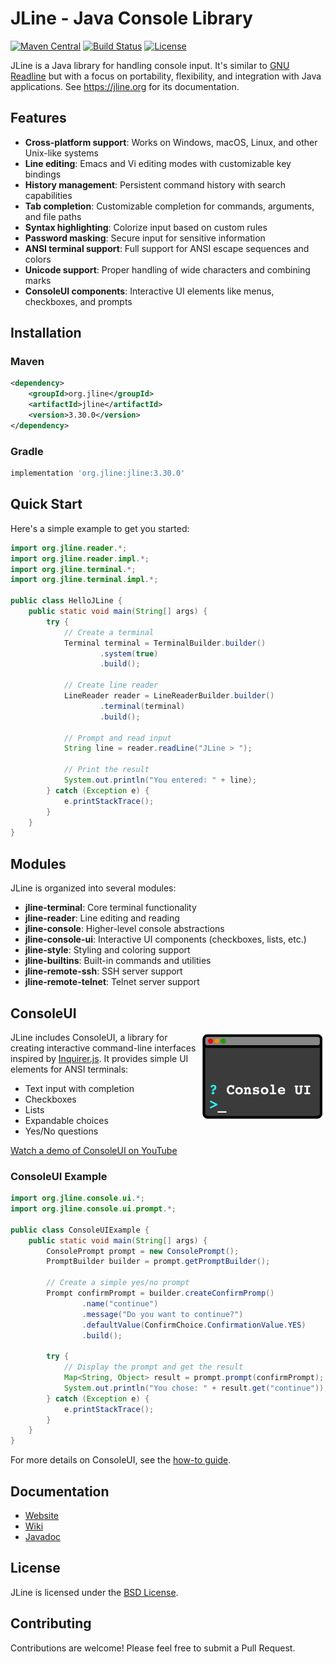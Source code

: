 # JLine - Java Console Library

[![Maven Central](https://img.shields.io/maven-central/v/org.jline/jline.svg)](https://search.maven.org/search?q=g:org.jline)
[![Build Status](https://github.com/jline/jline3/actions/workflows/master-build.yml/badge.svg)](https://github.com/jline/jline3/actions)
[![License](https://img.shields.io/badge/License-BSD-blue.svg)](https://opensource.org/licenses/BSD-3-Clause)

JLine is a Java library for handling console input. It's similar to [GNU Readline](https://tiswww.case.edu/php/chet/readline/rltop.html) but with a focus on portability, flexibility, and integration with Java applications. See https://jline.org for its documentation.

## Features

- **Cross-platform support**: Works on Windows, macOS, Linux, and other Unix-like systems
- **Line editing**: Emacs and Vi editing modes with customizable key bindings
- **History management**: Persistent command history with search capabilities
- **Tab completion**: Customizable completion for commands, arguments, and file paths
- **Syntax highlighting**: Colorize input based on custom rules
- **Password masking**: Secure input for sensitive information
- **ANSI terminal support**: Full support for ANSI escape sequences and colors
- **Unicode support**: Proper handling of wide characters and combining marks
- **ConsoleUI components**: Interactive UI elements like menus, checkboxes, and prompts

## Installation

### Maven

```xml
<dependency>
    <groupId>org.jline</groupId>
    <artifactId>jline</artifactId>
    <version>3.30.0</version>
</dependency>
```

### Gradle

```groovy
implementation 'org.jline:jline:3.30.0'
```

## Quick Start

Here's a simple example to get you started:

```java
import org.jline.reader.*;
import org.jline.reader.impl.*;
import org.jline.terminal.*;
import org.jline.terminal.impl.*;

public class HelloJLine {
    public static void main(String[] args) {
        try {
            // Create a terminal
            Terminal terminal = TerminalBuilder.builder()
                    .system(true)
                    .build();

            // Create line reader
            LineReader reader = LineReaderBuilder.builder()
                    .terminal(terminal)
                    .build();

            // Prompt and read input
            String line = reader.readLine("JLine > ");

            // Print the result
            System.out.println("You entered: " + line);
        } catch (Exception e) {
            e.printStackTrace();
        }
    }
}
```

## Modules

JLine is organized into several modules:

- **jline-terminal**: Core terminal functionality
- **jline-reader**: Line editing and reading
- **jline-console**: Higher-level console abstractions
- **jline-console-ui**: Interactive UI components (checkboxes, lists, etc.)
- **jline-style**: Styling and coloring support
- **jline-builtins**: Built-in commands and utilities
- **jline-remote-ssh**: SSH server support
- **jline-remote-telnet**: Telnet server support

## ConsoleUI

<img src="./docs/ConsoleUI-Logo.png" width="200" align="right" alt="ConsoleUI logo">

JLine includes ConsoleUI, a library for creating interactive command-line interfaces inspired by [Inquirer.js](https://github.com/SBoudrias/Inquirer.js). It provides simple UI elements for ANSI terminals:

- Text input with completion
- Checkboxes
- Lists
- Expandable choices
- Yes/No questions

[Watch a demo of ConsoleUI on YouTube](https://youtu.be/6dB3CyOX9rU)

### ConsoleUI Example

```java
import org.jline.console.ui.*;
import org.jline.console.ui.prompt.*;

public class ConsoleUIExample {
    public static void main(String[] args) {
        ConsolePrompt prompt = new ConsolePrompt();
        PromptBuilder builder = prompt.getPromptBuilder();

        // Create a simple yes/no prompt
        Prompt confirmPrompt = builder.createConfirmPromp()
                .name("continue")
                .message("Do you want to continue?")
                .defaultValue(ConfirmChoice.ConfirmationValue.YES)
                .build();

        try {
            // Display the prompt and get the result
            Map<String, Object> result = prompt.prompt(confirmPrompt);
            System.out.println("You chose: " + result.get("continue"));
        } catch (Exception e) {
            e.printStackTrace();
        }
    }
}
```

For more details on ConsoleUI, see the [how-to guide](doc/howto.md).

## Documentation

- [Website](https://jline.org)
- [Wiki](https://github.com/jline/jline3/wiki)
- [Javadoc](https://www.javadoc.io/doc/org.jline/jline/latest/index.html)

## License

JLine is licensed under the [BSD License](https://opensource.org/licenses/BSD-3-Clause).

## Contributing

Contributions are welcome! Please feel free to submit a Pull Request.
